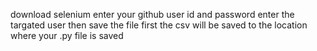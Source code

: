 download selenium
enter your github user id and password
enter the targated user
then save the file first
the csv will be saved to the location where your .py file is saved
